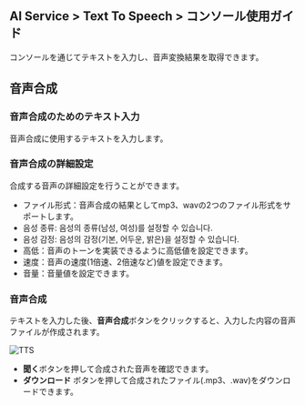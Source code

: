 ## AI Service > Text To Speech > コンソール使用ガイド

コンソールを通じてテキストを入力し、音声変換結果を取得できます。

## 音声合成

### 音声合成のためのテキスト入力

音声合成に使用するテキストを入力します。

### 音声合成の詳細設定

合成する音声の詳細設定を行うことができます。

* ファイル形式：音声合成の結果としてmp3、wavの2つのファイル形式をサポートします。
* 음성 종류: 음성의 종류(남성, 여성)를 설정할 수 있습니다.
* 음성 감정: 음성의 감정(기본, 어두운, 밝은)을 설정할 수 있습니다.
* 高低：音声のトーンを実装できるように高低値を設定できます。
* 速度：音声の速度(1倍速、2倍速など)値を設定できます。
* 音量：音量値を設定できます。

### 音声合成

テキストを入力した後、**音声合成**ボタンをクリックすると、入力した内容の音声ファイルが作成されます。

![TTS](http://static.toastoven.net/prod_speech/tts_console_ja.png)

* **聞く**ボタンを押して合成された音声を確認できます。
* **ダウンロード** ボタンを押して合成されたファイル(.mp3、.wav)をダウンロードできます。
